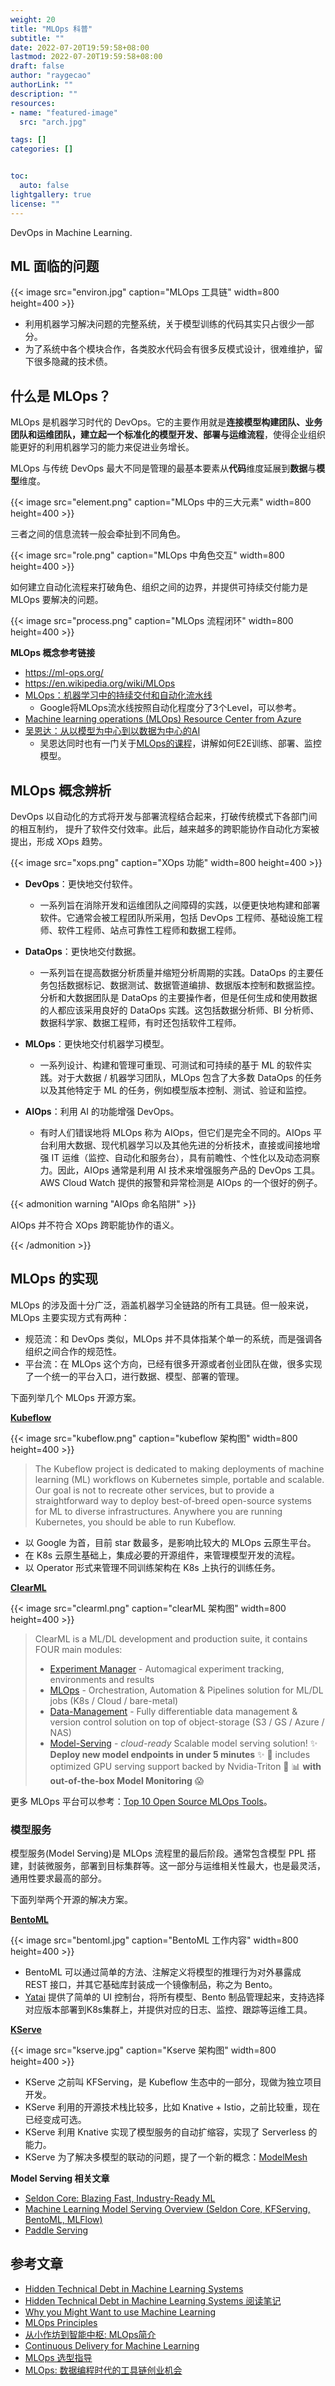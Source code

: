 ```yaml
---
weight: 20
title: "MLOps 科普"
subtitle: ""
date: 2022-07-20T19:59:58+08:00
lastmod: 2022-07-20T19:59:58+08:00
draft: false
author: "raygecao"
authorLink: ""
description: ""
resources:
- name: "featured-image"
  src: "arch.jpg"

tags: []
categories: []


toc:
  auto: false
lightgallery: true
license: ""
---
```


DevOps in Machine Learning.

<!--more-->

## ML 面临的问题

{{< image src="environ.jpg" caption="MLOps 工具链" width=800 height=400 >}}

- 利用机器学习解决问题的完整系统，关于模型训练的代码其实只占很少一部分。
- 为了系统中各个模块合作，各类胶水代码会有很多反模式设计，很难维护，留下很多隐藏的技术债。

## 什么是 MLOps？

MLOps 是机器学习时代的 DevOps。它的主要作用就是**连接模型构建团队、业务团队和运维团队，建立起一个标准化的模型开发、部署与运维流程**，使得企业组织能更好的利用机器学习的能力来促进业务增长。

MLOps 与传统 DevOps 最大不同是管理的最基本要素从**代码**维度延展到**数据**与**模型**维度。

{{< image src="element.png" caption="MLOps 中的三大元素" width=800 height=400 >}}

三者之间的信息流转一般会牵扯到不同角色。

{{< image src="role.png" caption="MLOps 中角色交互" width=800 height=400 >}}

如何建立自动化流程来打破角色、组织之间的边界，并提供可持续交付能力是 MLOps 要解决的问题。

{{< image src="process.png" caption="MLOps 流程闭环" width=800 height=400 >}}

**MLOps 概念参考链接**
- https://ml-ops.org/
- https://en.wikipedia.org/wiki/MLOps
- [ MLOps：机器学习中的持续交付和自动化流水线](https://cloud.google.com/architecture/mlops-continuous-delivery-and-automation-pipelines-in-machine-learning?hl=zh-cn)
  - Google将MLOps流水线按照自动化程度分了3个Level，可以参考。
- [Machine learning operations (MLOps) Resource Center from Azure](https://azure.microsoft.com/en-us/services/machine-learning/mlops/#resources)
- [ 吴恩达：从以模型为中心到以数据为中心的AI](https://www.bilibili.com/video/BV1WB4y1P7Hw)
  - 吴恩达同时也有一门关于[MLOps的课程](https://www.bilibili.com/video/BV1ji4y197pv?spm_id_from=333.999.0.0)，讲解如何E2E训练、部署、监控模型。

## MLOps 概念辨析

DevOps 以自动化的方式将开发与部署流程结合起来，打破传统模式下各部门间的相互制约， 提升了软件交付效率。此后，越来越多的跨职能协作自动化方案被提出，形成 XOps 趋势。

{{< image src="xops.png" caption="XOps 功能" width=800 height=400 >}}


- **DevOps**：更快地交付软件。
  - 一系列旨在消除开发和运维团队之间障碍的实践，以便更快地构建和部署软件。它通常会被工程团队所采用，包括 DevOps 工程师、基础设施工程师、软件工程师、站点可靠性工程师和数据工程师。

- **DataOps**：更快地交付数据。
  - 一系列旨在提高数据分析质量并缩短分析周期的实践。DataOps 的主要任务包括数据标记、数据测试、数据管道编排、数据版本控制和数据监控。分析和大数据团队是 DataOps 的主要操作者，但是任何生成和使用数据的人都应该采用良好的 DataOps 实践。这包括数据分析师、BI 分析师、数据科学家、数据工程师，有时还包括软件工程师。

- **MLOps**：更快地交付机器学习模型。
  - 一系列设计、构建和管理可重现、可测试和可持续的基于 ML 的软件实践。对于大数据 / 机器学习团队，MLOps 包含了大多数 DataOps 的任务以及其他特定于 ML 的任务，例如模型版本控制、测试、验证和监控。

- **AIOps**：利用 AI 的功能增强 DevOps。
  - 有时人们错误地将 MLOps 称为 AIOps，但它们是完全不同的。AIOps 平台利用大数据、现代机器学习以及其他先进的分析技术，直接或间接地增强 IT 运维（监控、自动化和服务台），具有前瞻性、个性化以及动态洞察力。因此，AIOps 通常是利用 AI 技术来增强服务产品的 DevOps 工具。AWS Cloud Watch 提供的报警和异常检测是 AIOps 的一个很好的例子。

{{< admonition warning "AIOps 命名陷阱" >}}

AIOps 并不符合 XOps 跨职能协作的语义。

{{< /admonition >}}


## MLOps 的实现
MLOps 的涉及面十分广泛，涵盖机器学习全链路的所有工具链。但一般来说，MLOps 主要实现方式有两种：
- 规范流：和 DevOps 类似，MLOps 并不具体指某个单一的系统，而是强调各组织之间合作的规范性。
- 平台流：在 MLOps 这个方向，已经有很多开源或者创业团队在做，很多实现了一个统一的平台入口，进行数据、模型、部署的管理。

下面列举几个 MLOps 开源方案。

**[Kubeflow](https://www.kubeflow.org/docs/started/architecture/)**

{{< image src="kubeflow.png" caption="kubeflow 架构图" width=800 height=400 >}}

> The Kubeflow project is dedicated to making deployments of machine learning (ML) workflows on Kubernetes simple, portable and scalable. Our goal is not to recreate other services, but to provide a straightforward way to deploy best-of-breed open-source systems for ML to diverse infrastructures. Anywhere you are running Kubernetes, you should be able to run Kubeflow.

- 以 Google 为首，目前 star 数最多，是影响比较大的 MLOps 云原生平台。
- 在 K8s 云原生基础上，集成必要的开源组件，来管理模型开发的流程。
- 以 Operator 形式来管理不同训练架构在 K8s 上执行的训练任务。

**[ClearML](https://github.com/allegroai/clearml)**

{{< image src="clearml.png" caption="clearML 架构图" width=800 height=400 >}}

> ClearML is a ML/DL development and production suite, it contains FOUR main modules:
>* [Experiment Manager](https://github.com/allegroai/clearml#clearml-experiment-manager) - Automagical experiment tracking, environments and results
>* [MLOps](https://github.com/allegroai/clearml-agent) - Orchestration, Automation & Pipelines solution for ML/DL jobs (K8s / Cloud / bare-metal)
>* [Data-Management](https://github.com/allegroai/clearml/blob/master/docs/datasets.md) - Fully differentiable data management & version control solution on top of object-storage (S3 / GS / Azure / NAS)
>* [Model-Serving](https://github.com/allegroai/clearml-serving) - *cloud-ready* Scalable model serving solution!
   ✨ **Deploy new model endpoints in under 5 minutes** ✨
   💪 includes optimized GPU serving support backed by Nvidia-Triton 🦾
   📊 **with out-of-the-box Model Monitoring** 😱


更多 MLOps 平台可以参考：[Top 10 Open Source MLOps Tools](https://thechief.io/c/editorial/top-10-open-source-mlops-tools/)。


### 模型服务

模型服务(Model Serving)是 MLOps 流程里的最后阶段。通常包含模型 PPL 搭建，封装微服务，部署到目标集群等。这一部分与运维相关性最大，也是最灵活，通用性要求最高的部分。

下面列举两个开源的解决方案。

**[BentoML](https://github.com/bentoml/BentoML)**

{{< image src="bentoml.jpg" caption="BentoML 工作内容" width=800 height=400 >}}

- BentoML 可以通过简单的方法、注解定义将模型的推理行为对外暴露成 REST 接口，并其它基础库封装成一个镜像制品，称之为 Bento。
- [Yatai](https://github.com/bentoml/yatai) 提供了简单的 UI 控制台，将所有模型、Bento 制品管理起来，支持选择对应版本部署到K8s集群上，并提供对应的日志、监控、跟踪等运维工具。

**[KServe](https://kserve.github.io/website/0.8/)**

{{< image src="kserve.jpg" caption="Kserve 架构图" width=800 height=400 >}}

- KServe 之前叫 KFServing，是 Kubeflow 生态中的一部分，现做为独立项目开发。
- KServe 利用的开源技术栈比较多，比如 Knative + Istio，之前比较重，现在已经变成可选。
- KServe 利用 Knative 实现了模型服务的自动扩缩容，实现了 Serverless 的能力。
- KServe 为了解决多模型的联动的问题，提了一个新的概念：[ModelMesh](https://kserve.github.io/website/0.8/modelserving/mms/modelmesh/overview/)


**Model Serving 相关文章**

- [Seldon Core: Blazing Fast, Industry-Ready ML](https://docs.seldon.io/projects/seldon-core/en/stable/workflow/github-readme.html)
- [Machine Learning Model Serving Overview (Seldon Core, KFServing, BentoML, MLFlow)](https://medium.com/everything-full-stack/machine-learning-model-serving-overview-c01a6aa3e823)
- [Paddle Serving](https://github.com/PaddlePaddle/Serving/blob/v0.8.3/README_CN.md)


## 参考文章

- [Hidden Technical Debt in Machine Learning Systems](https://papers.nips.cc/paper/2015/file/86df7dcfd896fcaf2674f757a2463eba-Paper.pdf)
- [Hidden Technical Debt in Machine Learning Systems 阅读笔记](https://zhuanlan.zhihu.com/p/111694069)
- [Why you Might Want to use Machine Learning ](https://ml-ops.org/content/motivation)
- [MLOps Principles](https://ml-ops.org/content/mlops-principles)
- [从小作坊到智能中枢: MLOps简介](https://zhuanlan.zhihu.com/p/357897337)
- [Continuous Delivery for Machine Learning](https://martinfowler.com/articles/cd4ml.html)
- [MLOps 选型指导](https://ml-ops.org/content/mlops-stack-canvas)
- [ MLOps: 数据编程时代的工具链创业机会](https://zhuanlan.zhihu.com/p/375745901)

